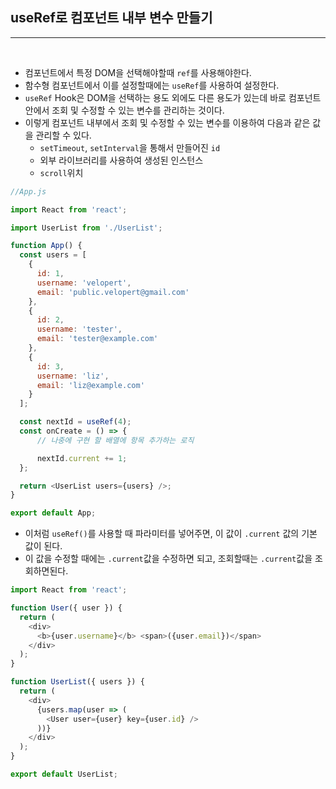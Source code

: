 ## useRef로 컴포넌트 내부 변수 만들기
---

<br />

- 컴포넌트에서 특정 DOM을 선택해야할때 `ref`를 사용해야한다.
- 함수형 컴포넌트에서 이를 설정할때에는 `useRef`를 사용하여 설정한다.
- `useRef` Hook은 DOM을 선택하는 용도 외에도 다른 용도가 있는데 바로 컴포넌트 안에서 조회 및 수정할 수 있는 변수를 관리하는 것이다.
- 이렇게 컴포넌트 내부에서 조회 및 수정할 수 있는 변수를 이용하여 다음과 같은 값을 관리할 수 있다.
  - `setTimeout`, `setInterval`을 통해서 만들어진 `id`
  - 외부 라이브러리를 사용하여 생성된 인스턴스
  - `scroll`위치

```js
//App.js

import React from 'react';

import UserList from './UserList';

function App() {
  const users = [
    {
      id: 1,
      username: 'velopert',
      email: 'public.velopert@gmail.com'
    },
    {
      id: 2,
      username: 'tester',
      email: 'tester@example.com'
    },
    {
      id: 3,
      username: 'liz',
      email: 'liz@example.com'
    }
  ];

  const nextId = useRef(4);
  const onCreate = () => {
      // 나중에 구현 할 배열에 항목 추가하는 로직

      nextId.current += 1;
  };

  return <UserList users={users} />;
}

export default App;
```

- 이처럼 `useRef()`를 사용할 때 파라미터를 넣어주면, 이 값이 `.current` 값의 기본 값이 된다.
- 이 값을 수정할 때에는 `.current`값을 수정하면 되고, 조회할때는 `.current`값을 조회하면된다.

```js
import React from 'react';

function User({ user }) {
  return (
    <div>
      <b>{user.username}</b> <span>({user.email})</span>
    </div>
  );
}

function UserList({ users }) {
  return (
    <div>
      {users.map(user => (
        <User user={user} key={user.id} />
      ))}
    </div>
  );
}

export default UserList;
```